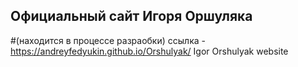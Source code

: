 ## Официальный сайт Игоря Оршуляка
#(находится в процессе разраобки)
ссылка - https://andreyfedyukin.github.io/Orshulyak/
Igor Orshulyak website
